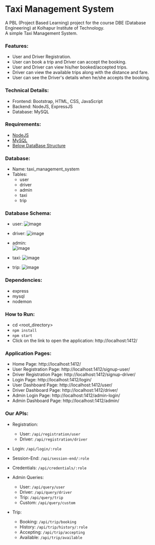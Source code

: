 # Taxi Management System

A PBL (Project Based Learning) project for the course DBE (Database Engineering) at Kolhapur Institute of Technology.  
A simple Taxi Management System.

### Features:

- User and Driver Registration.
- User can book a trip and Driver can accept the booking.
- User and Driver can view his/her booked/accepted trips.
- Driver can view the available trips along with the distance and fare.
- User can see the Driver's details when he/she accepts the booking.

### Technical Details:

- Frontend: Bootstrap, HTML, CSS, JavaScript
- Backend: NodeJS, ExpressJS
- Database: MySQL

### Requirements:

- [NodeJS](https://nodejs.org/en/)
- [MySQL](https://www.mysql.com/)
- [Below DataBase Structure](#database "Database & Database Structure")

### Database:

- Name: taxi_management_system
- Tables:
  - user
  - driver
  - admin
  - taxi
  - trip

### Database Schema:

- user:
![image](https://user-images.githubusercontent.com/66154908/144718389-f33644cc-db92-4d83-a423-b0d74cbdbaa1.png)

- driver:
![image](https://user-images.githubusercontent.com/66154908/144718410-7401f1c3-b3fe-479d-9226-2d8a9b7a2e53.png)

- admin:  
![image](https://user-images.githubusercontent.com/66154908/144718433-06abc683-b65e-48e0-836f-f31179d2c751.png)

- taxi:
![image](https://user-images.githubusercontent.com/66154908/144718471-236f7daa-728e-499c-b0ec-fcaf733f969d.png)

- trip:
![image](https://user-images.githubusercontent.com/66154908/144718450-6b083140-6987-4ae8-9ad5-c32c16ca65c9.png)

### Dependencies:

- express
- mysql
- nodemon

### How to Run:

- cd <root_directory>
- `npm install`
- `npm start`
- Click on the link to open the application: http://localhost:1412/

### Application Pages:

- Home Page: http://localhost:1412/
- User Registration Page: http://localhost:1412/signup-user/
- Driver Registration Page: http://localhost:1412/signup-driver/
- Login Page: http://localhost:1412/login/
- User Dashboard Page: http://localhost:1412/user/
- Driver Dashboard Page: http://localhost:1412/driver/
- Admin Login Page: http://localhost:1412/admin-login/
- Admin Dashboard Page: http://localhost:1412/admin/

### Our APIs:

- Registration:
  - User: `/api/registration/user`
  - Driver: `/api/registration/driver`

- Login: `/api/login/:role`

- Session-End: `/api/session-end/:role`

- Credentials: `/api/credentials/:role`

- Admin Queries:
  - User: `/api/query/user`
  - Driver: `/api/query/driver`
  - Trip: `/api/query/trip`
  - Custom: `/api/query/custom`

- Trip:
  - Booking: `/api/trip/booking`
  - History: `/api/trip/history/:role`
  - Accepting: `/api/trip/accepting`
  - Available: `/api/trip/available`
